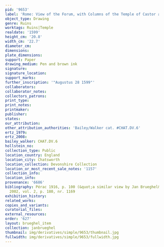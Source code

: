 ```yaml
---
pid: '9653'
label: 'Rome: View of the Forum, with Columns of the Temple of Castor and Pollux'
object_type: Drawing
genre: Ruins
worktags: Ruins|Temple
realdate: '1599'
height_cm: '20.8'
width_cm: '22.7'
diameter_cm:
dimensions:
plate_dimensions:
support: Paper
drawing_medium: Pen and brown ink
signature:
signature_location:
support_marks:
further_inscription: '"Augustus 28 1599"'
collaborators:
collaborator_notes:
collectors_patrons:
print_type:
print_notes:
printmaker:
publisher:
states:
our_attribution:
other_attribution_authorities: 'Bailey/Walker cat. #CHAT.DV.6'
ertz_1979:
ertz_2008:
bailey_walker: CHAT.DV.6
hollstein_no:
collection_type: Public
location_country: England
location_city: Chatsworth
location_collection: Devonshire Collection
location_or_most_recent_sale_notes: '1157'
collection_info:
location_info:
provenance: '6686'
bibliography: Pérac 1916, p. 100 (&quot;a similar view by Jan Brueghel&quot;); Jaffé
  2002, vol. 2, p. 180, nr. 1169
exhibition_history:
related_works:
copies_and_variants:
curatorial_files:
external_resources:
order: '627'
layout: brueghel_item
collection: janbrueghel
thumbnail: img/derivatives/simple/9653/thumbnail.jpg
fullwidth: img/derivatives/simple/9653/fullwidth.jpg
---
```

